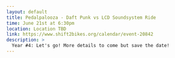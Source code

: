 ```yaml
---
layout: default
title: Pedalpalooza - Daft Punk vs LCD Soundsystem Ride
time: June 21st at 6:30pm
location: Location TBD
link: https://www.shift2bikes.org/calendar/event-20842
description: >
  Year #4: Let's go! More details to come but save the date!
---
```

